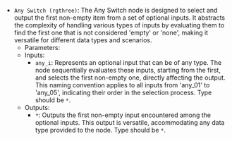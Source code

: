 - `Any Switch (rgthree)`: The Any Switch node is designed to select and output the first non-empty item from a set of optional inputs. It abstracts the complexity of handling various types of inputs by evaluating them to find the first one that is not considered 'empty' or 'none', making it versatile for different data types and scenarios.
    - Parameters:
    - Inputs:
        - `any_i`: Represents an optional input that can be of any type. The node sequentially evaluates these inputs, starting from the first, and selects the first non-empty one, directly affecting the output. This naming convention applies to all inputs from 'any_01' to 'any_05', indicating their order in the selection process. Type should be `*`.
    - Outputs:
        - `*`: Outputs the first non-empty input encountered among the optional inputs. This output is versatile, accommodating any data type provided to the node. Type should be `*`.

